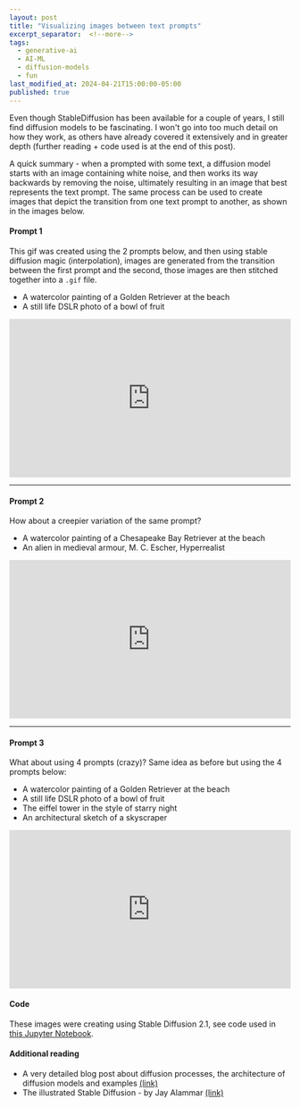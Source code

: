 ```yaml
---
layout: post
title: "Visualizing images between text prompts"
excerpt_separator:  <!--more-->
tags:
  - generative-ai
  - AI-ML
  - diffusion-models
  - fun
last_modified_at: 2024-04-21T15:00:00-05:00
published: true
---
```


Even though StableDiffusion has been available for a couple of years, I still find diffusion models to be fascinating. I won't go into too much detail on how they work, as others have already covered it extensively and in greater depth (further reading + code used is at the end of this post).

A quick summary - when a prompted with some text, a diffusion model starts with an image containing white noise, and then works its way backwards by removing the noise, ultimately resulting in an image that best represents the text prompt. The same process can be used to create images that depict the transition from one text prompt to another, as shown in the images below.

#### Prompt 1

This gif was created using the 2 prompts below, and then using stable diffusion magic (interpolation), images are generated from the transition between the first prompt and the second, those images are then stitched together into a `.gif` file.

- A watercolor painting of a Golden Retriever at the beach
- A still life DSLR photo of a bowl of fruit

<div style="position: relative; padding-bottom: 56.25%; height: 0;"><iframe src="https://jumpshare.com/embed/X8r0iQDmGiJeDBbQbURg" frameborder="0" webkitallowfullscreen mozallowfullscreen allowfullscreen style="position: absolute; top: 0; left: 0; width: 100%; height: 100%;"></iframe></div>

<!--more-->

-------

#### Prompt 2

How about a creepier variation of the same prompt?

- A watercolor painting of a Chesapeake Bay Retriever at the beach
- An alien in medieval armour, M. C. Escher, Hyperrealist

<div style="position: relative; padding-bottom: 56.25%; height: 0;"><iframe src="https://jumpshare.com/embed/Go6EDtQ7GN00orj5EY09" frameborder="0" webkitallowfullscreen mozallowfullscreen allowfullscreen style="position: absolute; top: 0; left: 0; width: 100%; height: 100%;"></iframe></div>

-------

#### Prompt 3

What about using 4 prompts (crazy)? Same idea as before but using the 4 prompts below:

- A watercolor painting of a Golden Retriever at the beach
- A still life DSLR photo of a bowl of fruit
- The eiffel tower in the style of starry night
- An architectural sketch of a skyscraper

<div style="position: relative; padding-bottom: 56.25%; height: 0;"><iframe src="https://jumpshare.com/embed/TDjB5J5UKSNM1ROnUSAA" frameborder="0" webkitallowfullscreen mozallowfullscreen allowfullscreen style="position: absolute; top: 0; left: 0; width: 100%; height: 100%;"></iframe></div>

#### Code

These images were creating using Stable Diffusion 2.1, see code used in [this Jupyter Notebook](https://colab.research.google.com/drive/1zXOsD9FA0WyGZSAkygRRyYnrivuWuuSc?usp=sharing).

#### Additional reading

- A very detailed blog post about diffusion processes, the architecture of diffusion models and examples [(link)](https://blog.marvik.ai/2023/11/28/an-introduction-to-diffusion-models-and-stable-diffusion/)
- The illustrated Stable Diffusion - by Jay Alammar [(link)](https://jalammar.github.io/illustrated-stable-diffusion/)